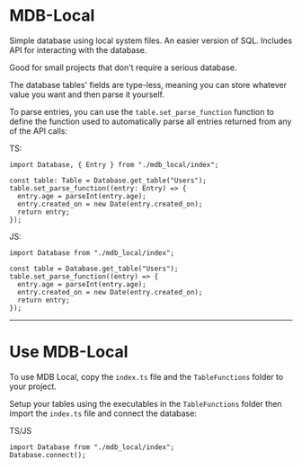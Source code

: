 # MDB-Local
Simple database using local system files. An easier version of SQL. Includes API for interacting with the database.

Good for small projects that don't require a serious database.

The database tables' fields are type-less, meaning you can store whatever value you want and then parse it yourself.

To parse entries, you can use the `table.set_parse_function` function to define the function used to automatically parse
all entries returned from any of the API calls:

TS:
```
import Database, { Entry } from "./mdb_local/index";

const table: Table = Database.get_table("Users");
table.set_parse_function((entry: Entry) => {
  entry.age = parseInt(entry.age);
  entry.created_on = new Date(entry.created_on);
  return entry;
});
```

JS:
```
import Database from "./mdb_local/index";

const table = Database.get_table("Users");
table.set_parse_function((entry) => {
  entry.age = parseInt(entry.age);
  entry.created_on = new Date(entry.created_on);
  return entry;
});
```

----------------------------------------------------------------------------------------------------------------------

# Use MDB-Local

To use MDB Local, copy the `index.ts` file and the `TableFunctions` folder to your project.

Setup your tables using the executables in the `TableFunctions` folder then import the `index.ts` file and connect the database:

TS/JS
```
import Database from "./mdb_local/index";
Database.connect();
```
